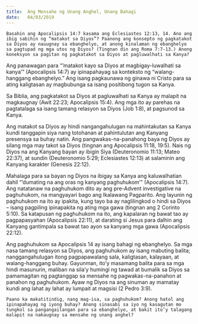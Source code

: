 ```yaml
---
title:  Ang Mensahe ng Unang Anghel, Unang Bahagi
date:   04/03/2019
---
```


`Basahin ang Apocalipsis 14:7 kasama ang Eclesiastes 12:13, 14. Ano ang ibig sabihin ng “matakot sa Diyos”? Paanong ang konsepto ng pagkatakot sa Diyos ay nauugnay sa ebanghelyo, at anong kinalaman ng ebanghelyo sa pagtupad ng mga utos ng Diyos? (Tingnan din ang Roma 7:7-13.) Anong koneksyon sa pagitan ng pagkatakot sa Diyos at pagluwalhati sa Kanya?`

Ang panawagan para “’matakot kayo sa Diyos at magbigay-luwalhati sa kanya’” (Apocalipsis 14:7) ay ipinapahayag sa konteksto ng “walang-hanggang ebanghelyo.” Ang isang pagkaunawa ng ginawa ni Cristo para sa ating kaligtasan ay magbubunga sa isang positibong tugon sa Kanya.

Sa Biblia, ang pagkatakot sa Diyos at pagluwalhati sa Kanya ay malapit na magkaugnay (Awit 22:23; Apocalipsis 15:4). Ang mga ito ay parehas na pagtatalaga sa isang tamang relasyon sa Diyos (Job 1:8), at pagsunod sa Kanya.

Ang matakot sa Diyos ay hindi nangangahulugan na mahintakutan sa Kanya kundi tanggapin siya nang totohanan at pahintulutan ang Kanyang presensya sa buhay natin. Ang pangwakas-na-panahong baya ng Diyos ay silang mga may takot sa Diyos (tingnan ang Apocalipsis 11:18, 19:5). Nais ng Diyos na ang Kanyang bayan ay ibigin Siya (Deuteronomio 11:13; Mateo 22:37), at sundin (Deuteronomio 5:29; Eclesiastes 12:13) at salaminin ang Kanyang karakter (Genesis 22:12).

Mahalaga para sa bayan ng Diyos na ibigay sa Kanya ang kaluwalhatian dahil “’dumating na ang oras ng kanyang paghuhukom’” (Apocalipsis 14:7). Ang natatanaw na paghuhukom dito ay ang pre-Advent investigative na paghuhukom, na mangyayari bago ang Ikalawang Pagparito. Ang layunin ng paghuhukom na ito ay ipakita, kung tayo ba ay naglilingkod o hindi sa Diyos – isang pagpiling ipinapakita ng ating mga gawa (tingnan ang 2 Corinto 5:10). Sa katapusan ng paghuhukom na ito, ang kapalaran ng bawat tao ay pagpapasyahan (Apocalipsis 22:11), at darating si Jesus para dalhin ang Kanyang gantimpala sa bawat tao ayon sa kanyang mga gawa (Apocalipsis 22:12).

Ang paghuhukom sa Apocalipsis 14 ay isang bahagi ng ebanghelyo. Sa mga nasa tamang relasyon sa Diyos, ang paghuhukom ay isang mabuting balita; nanggangahulugan itong pagpapawalang sala, kaligtasan, kalayaan, at walang-hanggang buhay. Gayunman, ito’y masamang balita para sa mga hindi masunurin, maliban na sila’y humingi ng tawad at bumalik sa Diyos sa pamamagitan ng pagtanggap sa mensahe ng pagwakas-na-panahon at panahon ng paghuhukom. Ayaw ng Diyos na ang sinuman ay mamatay kundi ang lahat ay lahat ay lumpait at magsisi (2 Pedro 3:9).

`Paano ka makatitindig, nang mag-isa, sa paghuhukom? Anong hatol ang ipinapahayag ng iyong buhay? Anong sinasabi sa iyo ng kasagutan mo tungkol sa pangangailangan para sa ebanghelyo, at bakit ito’y talagang malapit na nakaugnay sa mensahe ng unang anghel?`